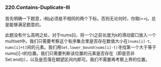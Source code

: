 ### 220.Contains-Duplicate-III

首先明确一下题意，i和j必须是不相同的两个下标。否则无论何时，你取i==j，总是能够满足题意的。

此题没有什么高明之处，对于nums[i]，将一个i之前长度为k的滑动窗口放入一个multiset中。我们只需要考察这个有序集合里是否存在数值大小在```[nums[i]-t, nums[i]+t]```间的元素。我们用```Set.lower_bound(nums[i]-t)```寻找第一个大于等于nums[i]-t的位置。我们只需要判断该位置的元素是否存在（即是否非Set.end()），以及是否落在期望区间内即可。我们不需要再考察上界的位置。
